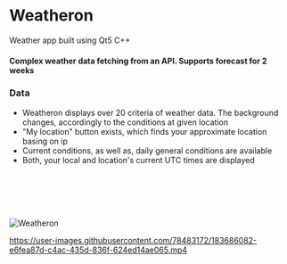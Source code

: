# Weatheron
Weather app built using Qt5 C++

#### Complex weather data fetching from an API. Supports forecast for 2 weeks

### Data
- Weatheron displays over 20 criteria of weather data. The background changes, accordingly to the conditions at given location
- "My location" button exists, which finds your approximate location basing on ip
- Current conditions, as well as, daily general conditions are available
- Both, your local and location's current UTC times are displayed

<br/>
<br/>
<br/>
<br/>

![Weatheron](https://user-images.githubusercontent.com/78483172/183685066-6dcc4608-723f-4268-8b3e-a8700bb08ce1.png)


https://user-images.githubusercontent.com/78483172/183686082-e6fea87d-c4ac-435d-836f-624ed14ae065.mp4



